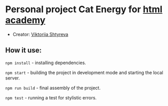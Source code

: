# Personal project Cat Energy for [html academy](https://htmlacademy.ru/study)

* Creator: [Viktoriia Shtyreva](https://github.com/VictoriiaShtyreva)

## How it use:

`npm install` - installing dependencies.

`npm start` - building the project in development mode and starting the local server.

`npm run build` - final assembly of the project.

`npm test` - running a test for stylistic errors.


